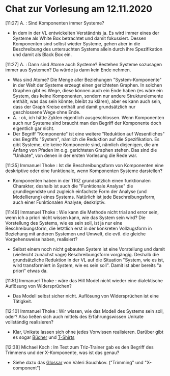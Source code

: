 # Chat zur Vorlesung am 12.11.2020

[11:27] A. : Sind Komponenten immer Systeme?
* In dem in der VL entwickelten Verständnis ja. Es wird immer eines der
  Systeme als White Box betrachtet und damit fokussiert. Dessen Komponenten
  sind selbst wieder Systeme, gehen aber in die Beschreibung des untersuchten
  Systems allein durch ihre Spezifikation und damit als Black Box ein.
  
[11:27] A. : Dann sind Atome auch Systeme? Bestehen Systeme sozusagen immer
aus Systemen? Da würde ja dann kein Ende nehmen.
* Was sind Atome? Die Menge aller Beziehungen "System-Komponente" in der Welt
  der Systeme erzeugt einen gerichteten Graphen. In solchen Graphen gibt es
  Wege, diese können auch ein Ende haben (es wäre ein System, das keine
  Komponenten, sondern nur andere Strukturelemente enthält, was das sein
  könnte, bleibt zu klären), aber es kann auch sein, dass der Graph Kreise
  enthält und damit grundsätzlich nur geschlossene Wege ohne Ende.
* A. : ok, ich hätte Zyklen eigentlich ausgeschlossen. Wenn Komponenten auch
  nur Systeme sind braucht man den Begriff der Komponente doch eigentlich gar
  nicht.
* Der Begriff "Komponente" ist eine weitere "Reduktion auf Wesentliches" des
  Begriffs "System", nämlich die Reduktion auf die Spezifikation. Es gibt
  Systeme, die keine Komponente sind, nämlich diejenigen, die am Anfang von
  Pfaden im o.g. gerichteten Graphen stehen. Das sind die "Unikate", von denen
  in der ersten Vorlesung die Rede war.

[11:35] Immanuel Thoke : Ist die Beschreibungsform von Komponenten eine
deskriptive oder eine funktionale, wenn Komponenten Systeme darstellen?
* Komponenten haben in der TRIZ grundsätzlich einen funktionalen Charakter,
  deshalb ist auch die "Funktionale Analyse" die grundlegendste und zugleich
  einfachste Form der Analyse (und Modellierung) eines Systems.  Natürlich ist
  jede Beschreibungsform, auch einer Funktionalen Analyse, deskriptiv.


[11:49] Immanuel Thoke : Wie kann die Methode nicht trial and error sein, wenn
ich a priori nicht wissen kann, wie das System sein wird? Die Vorstellung des
Systems, wie es sein soll, ist ja nur eine Beschreibungsform, die letztlich
erst in der konkreten Vollzugsform in Beziehung mit anderen Systemen und
Umwelt, die evtl. die gleiche Vorgehensweise haben, realisiert?
* Selbst einem noch nicht gebauten System ist eine Vorstellung und damit
  (vielleicht zunächst vage) Beschreibungsform vorgängig. Deshalb die
  grundsätzliche Reduktion in der VL auf die Situation "System, wie es ist,
  wird transformiert in System, wie es sein soll".  Damit ist aber bereits "a
  priori" etwas da.

[11:51] Immanuel Thoke : wäre das Hill Model nicht wieder eine dialektische
Auflösung von Widersprüchen?
* Das Modell selbst sicher nicht. Auflösung von Widersprüchen ist eine
  Tätigkeit.

[12:10] Immanuel Thoke : Wir wissen, wie das Modell des Systems sein soll,
oder? Also ließen sich auch mittels des Erfahrungswissen Unikate vollständig
realisieren?
* Klar, Unikate lassen sich ohne jedes Vorwissen realisieren.  Darüber gibt es
  sogar
  [Bücher](https://www.rowohlt.de/buch/lars-niedereichholz-kannste-so-machen-ist-dann-halt-kacke-9783499271038) und [T-Shirts](https://www.spreadshirt.de/shop/bekleidung/t-shirts/das+kannste+schon+so+machen+aber+dann+isses+halt+kacke/)

[12:38] Michael Koch : Im Text zum Triz-Trainer gab es den Begriff des
Trimmens und der X-Komponente, was ist das genau?
* Siehe dazu das
  [Glossar](http://www.xtriz.com/publications/TRIZGlossaryVersion1_0.pdf) von
  Valeri Souchkov. ("Trimming" und "X-component")